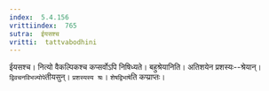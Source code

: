 ```yaml
---
index:  5.4.156
vrittiindex:  765
sutra:  ईयसश्च
vritti:  tattvabodhini 
---
```


ईयसश्च। नित्यो वैकल्पिकश्च कप्सर्वोऽपि निषिध्यते। बहुश्रेयानिति। अतिशयेन प्रशस्यः--श्रेयान्। `द्विवचनविभज्योपे`तीयसुन्। `प्रशस्यस्य श्रः`। `शेषद्विभाषे`ति कप्प्राप्तः।

